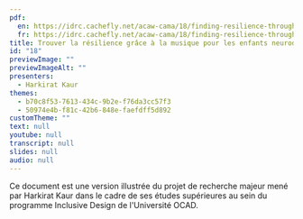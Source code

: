 ```yaml
---
pdf:
  en: https://idrc.cachefly.net/acaw-cama/18/finding-resilience-through-music-for-neurodivergent-children-text-en.pdf
  fr: https://idrc.cachefly.net/acaw-cama/18/finding-resilience-through-music-for-neurodivergent-children-text-fr.pdf
title: Trouver la résilience grâce à la musique pour les enfants neurodivergents
id: "18"
previewImage: ""
previewImageAlt: ""
presenters:
  - Harkirat Kaur
themes:
  - b70c8f53-7613-434c-9b2e-f76da3cc57f3
  - 50974e4b-f81c-42b6-848e-faefdff5d892
customTheme: ""
text: null
youtube: null
transcript: null
slides: null
audio: null
---
```

Ce document est une version illustrée du projet de recherche majeur mené par Harkirat Kaur dans le cadre de ses études supérieures au sein du programme Inclusive Design de l'Université OCAD.
